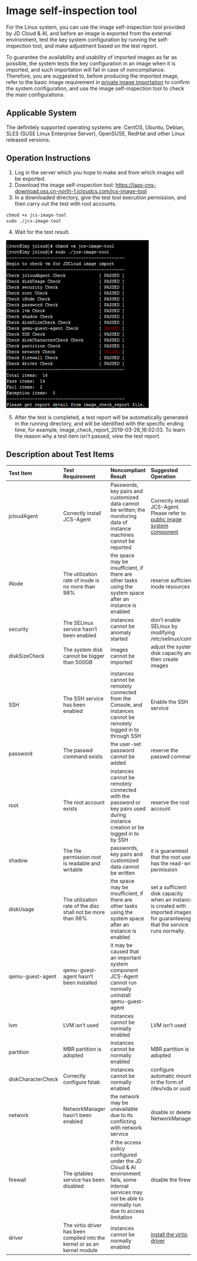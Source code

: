 # Image self-inspection tool
For the Linux system, you can use the image self-inspection tool provided by JD Cloud & AI, and before an image is exported from the external environment, test the key system configuration by running the self-inspection tool, and make adjustment based on the test report.

To guarantee the availability and usability of imported images as far as possible, the system tests the key configuration in an image when it is imported, and such importation will fail in case of noncompliance. Therefore, you are suggested to, before producing the imported image, refer to the basic image requirement in [private image importation](https://docs.jdcloud.com/en/virtual-machines/import-private-image) to confirm the system configuration, and use the image self-inspection tool to check the main configurations.

## Applicable System
The definitely supported operating systems are: CentOS, Ubuntu, Debian, SLES (SUSE Linux Enterprise Server), OpenSUSE, RedHat and other Linux released versions.

## Operation Instructions
1. Log in the server which you hope to make and from which images will be exported.<br>
2. Download the image self-inspection tool: https://iaas-cns-download.oss.cn-north-1.jcloudcs.com/jcs-image-tool <br>
3. In a downloaded directory, give the test tool execution permission, and then carry out the test with root accounts. 
```
chmod +x jcs-image-tool
sudo ./jcs-image-tool
```

4. Wait for the test result.

![](../../../../../image/vm/Image-Import-checktool1.png)

5. After the test is completed, a test report will be automatically generated in the running directory, and will be identified with the specific ending time, for example, image_check_report_2019-03-26_16:02:03. To learn the reason why a test item isn’t passed, view the test report.

## Description about Test Items

| Test Item                  | Test Requirement      |Noncompliant Result     | Suggested Operation |
| :------------------- |  :------------------- | :------------------- |:------------------- |
|jcloudAgent      | Correctly install JCS-Agent     | Passwords, key pairs and customized data cannot be written; the monitoring data of instance machines cannot be reported     | Correctly install JCS-Agent. Please refer to [public image system component](https://docs.jdcloud.com/en/virtual-machines/default-agent-in-public-image)
| iNode       |The utilization rate of inode is no more than 98%	      | the space may be insufficient, if there are other tasks using the system space after an instance is enabled     |reserve sufficient inode resources
|security      |The SELinux service hasn’t been enabled      |instances cannot be anomaly started      |don’t enable SELinux by modifying /etc/selinux/config
| diskSizeCheck    | The system disk cannot be bigger than 500GB      |  images cannot be imported    | adjust the system disk capacity and then create images
| SSH     |The SSH service has been enabled      |  instances cannot be remotely connected from the Console, and instances cannot be remotely logged in to through SSH    |Enable the SSH service
| password     | The passwd command exists     | the user-set password cannot be added     |reserve the passwd command
|root      | The root account exists     |instances cannot be remotely connected with the password or key pairs used during instance creation or be logged in to by SSH	      |reserve the root account
|shadow     |  The file permission root is readable and writable     | passwords, key pairs and customized data cannot be written     |it is guaranteed that the root user has the read-write permission
| diskUsage     | The utilization rate of the disc shall not be more than 98%     |  the space may be insufficient, if there are other tasks using the system space after an instance is enabled     |set a sufficient disk capacity when an instance is created with imported images, for guaranteeing that the service runs normally.
| qemu-guest-agent	     | qemu-guest-agent hasn’t been installed     |  it may be caused that an important system component JCS-Agent cannot run normally    uninstall qemu-guest-agent
| lvm     |LVM isn’t used      | instances cannot be normally enabled     |LVM isn’t used  
| partition     | MBR partition is adopted     | instances cannot be normally enabled     |MBR partition is adopted
|  diskCharacterCheck    |Correctly configure fstab  | instances cannot be normally enabled     | configure automatic mount in the form of /dev/vda or uuid
| network     | NetworkManager	 hasn’t been enabled     |the network may be unavailable due to its conflicting with network service      |disable or delete NetworkManager
| firewall      |The iptables service has been disabled      | if the access policy configured under the JD Cloud & AI environment fails, some internal services may not be able to normally run due to access limitation     |disable the firewall
| driver     | The virtio driver has been compiled into the kernel or as an kernel module     |  instances cannot be normally enabled    |  [install the virtio driver](https://docs.jdcloud.com/en/virtual-machines/install-virtio-driver)


